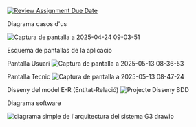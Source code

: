 [![Review Assignment Due Date](https://classroom.github.com/assets/deadline-readme-button-22041afd0340ce965d47ae6ef1cefeee28c7c493a6346c4f15d667ab976d596c.svg)](https://classroom.github.com/a/Oi3CGk0x)

Diagrama casos d'us

![Captura de pantalla a 2025-04-24 09-03-51](https://github.com/user-attachments/assets/6a05a830-77f0-4f1f-9a40-98b518543efd)

Esquema de pantallas de la aplicacio

Pantalla Usuari
![Captura de pantalla a 2025-05-13 08-36-53](https://github.com/user-attachments/assets/99405531-6581-43f7-9052-60ff79c5ae76)

Pantalla Tecnic
![Captura de pantalla a 2025-05-13 08-47-24](https://github.com/user-attachments/assets/a6eb4b28-6e5f-4171-b604-8a548612d9ba)


Disseny del model E-R (Entitat-Relació)
![Projecte Disseny BDD](https://github.com/user-attachments/assets/d7ec9feb-ea3e-4f1f-a920-e080c2fc0dc0)


Diagrama software

![diagrama simple de l'arquitectura del sistema G3 drawio](https://github.com/user-attachments/assets/74df1998-d715-4a9e-b554-9d3847ba0914)

